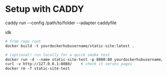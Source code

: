 # Setup with CADDY

caddy run --config /path/to/folder --adapter caddyfile



idk
```dockerfile
# from repo root
docker build -t yourdockerhubusername/static-site:latest .

# (optional) run locally for a quick smoke test
docker run -d --name static-site-test -p 8080:80 yourdockerhubusername/static-site:latest
curl -v http://127.0.0.1:8080/    # check it serves pages
docker rm -f static-site-test
```